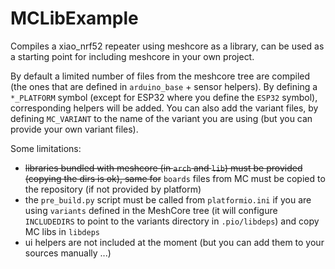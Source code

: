 # MCLibExample

Compiles a xiao_nrf52 repeater using meshcore as a library, can be used as a starting point for including meshcore in your own project.

By default a limited number of files from the meshcore tree are compiled (the ones that are defined in `arduino_base` + sensor helpers). By defining a `*_PLATFORM` symbol (except for ESP32 where you define the `ESP32` symbol), corresponding helpers will be added. You can also add the variant files, by defining `MC_VARIANT` to the name of the variant you are using (but you can provide your own variant files).

Some limitations:
* ~~libraries bundled with meshcore (in `arch` and `lib`) must be provided (copying the dirs is ok), same for~~ `boards` files from MC must be copied to the repository (if not provided by platform)
* the `pre_build.py` script must be called from `platformio.ini` if you are using `variants` defined in the MeshCore tree (it will configure `INCLUDEDIRS` to point to the variants directory in `.pio/libdeps`) and copy MC libs in `libdeps`
* ui helpers are not included at the moment (but you can add them to your  sources manually ...)


